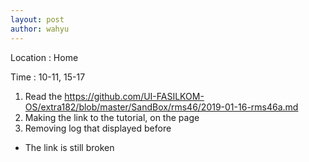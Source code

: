 ```yaml
---
layout: post
author: wahyu
---
```


Location  : Home

Time  :   10-11, 15-17

1. Read the https://github.com/UI-FASILKOM-OS/extra182/blob/master/SandBox/rms46/2019-01-16-rms46a.md
2. Making the link to the tutorial, on the page
3. Removing log that displayed before


- The link is still broken

